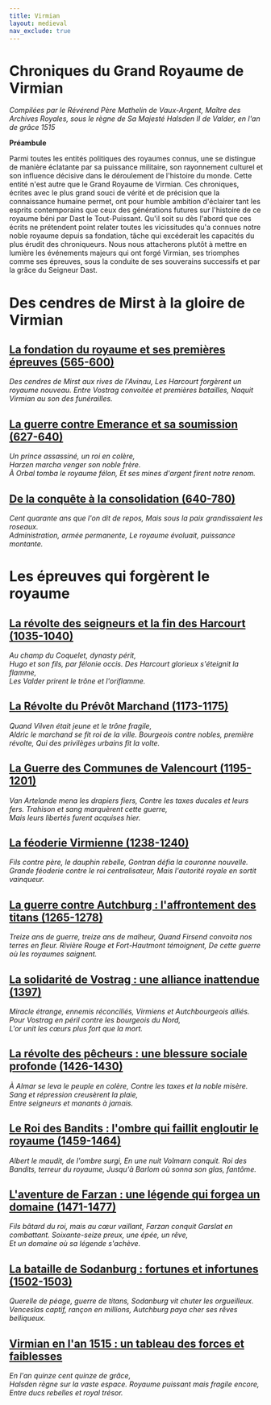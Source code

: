 ```yaml
---
title: Virmian
layout: medieval
nav_exclude: true 
---
```

# Chroniques du Grand Royaume de Virmian

*Compilées par le Révérend Père Mathelin de Vaux-Argent, Maître des Archives Royales, sous le règne de Sa Majesté Halsden II de Valder, en l'an de grâce 1515*

**Préambule**

Parmi toutes les entités politiques des royaumes connus, une se distingue de manière éclatante par sa puissance militaire, son rayonnement culturel et son influence décisive dans le déroulement de l'histoire du monde. Cette entité n'est autre que le Grand Royaume de Virmian.
Ces chroniques, écrites avec le plus grand souci de vérité et de précision que la connaissance humaine permet, ont pour humble ambition d'éclairer tant les esprits contemporains que ceux des générations futures sur l'histoire de ce royaume béni par Dast le Tout-Puissant.
Qu'il soit su dès l'abord que ces écrits ne prétendent point relater toutes les vicissitudes qu'a connues notre noble royaume depuis sa fondation, tâche qui excéderait les capacités du plus érudit des chroniqueurs. Nous nous attacherons plutôt à mettre en lumière les événements majeurs qui ont forgé Virmian, ses triomphes comme ses épreuves, sous la conduite de ses souverains successifs et par la grâce du Seigneur Dast.


# Des cendres de Mirst à la gloire de Virmian

## [**La fondation du royaume et ses premières épreuves (565-600)**](Virmian_Lore_1.html)
*Des cendres de Mirst aux rives de l'Avinau,*
*Les Harcourt forgèrent un royaume nouveau.*
*Entre Vostrag convoitée et premières batailles,*
*Naquit Virmian au son des funérailles.*

## [**La guerre contre Emerance et sa soumission (627-640)**](Virmian_Lore_2.html)
*Un prince assassiné, un roi en colère,*  
*Harzen marcha venger son noble frère.*  
*À Orbal tomba le royaume félon,*
*Et ses mines d'argent firent notre renom.*

## [**De la conquête à la consolidation (640-780)**](Virmian_Lore_3.html)
*Cent quarante ans que l'on dit de repos,* 
*Mais sous la paix grandissaient les roseaux.*  
*Administration, armée permanente,*
*Le royaume évoluait, puissance montante.*

# Les épreuves qui forgèrent le royaume

## [**La révolte des seigneurs et la fin des Harcourt (1035-1040)**](Virmian_Lore_4.html)
*Au champ du Coquelet, dynasty périt,*  
*Hugo et son fils, par félonie occis.*
*Des Harcourt glorieux s'éteignit la flamme,*  
*Les Valder prirent le trône et l'oriflamme.*

## [**La Révolte du Prévôt Marchand (1173-1175)**](Virmian_Lore_5.html)
*Quand Vilven était jeune et le trône fragile,*  
*Aldric le marchand se fit roi de la ville.*
*Bourgeois contre nobles, première révolte,* 
*Qui des privilèges urbains fit la volte.*

## [**La Guerre des Communes de Valencourt (1195-1201)**](Virmian_Lore_6.html)
*Van Artelande mena les drapiers fiers,*
*Contre les taxes ducales et leurs fers.* 
*Trahison et sang marquèrent cette guerre,*  
*Mais leurs libertés furent acquises hier.*

## [**La féoderie Virmienne (1238-1240)**](Virmian_Lore_7.html)
*Fils contre père, le dauphin rebelle,*
*Gontran défia la couronne nouvelle.*
*Grande féoderie contre le roi centralisateur,*
*Mais l'autorité royale en sortit vainqueur.*

## [**La guerre contre Autchburg : l'affrontement des titans (1265-1278)**](Virmian_Lore_8.html)
*Treize ans de guerre, treize ans de malheur,*
*Quand Firsend convoita nos terres en fleur.*
*Rivière Rouge et Fort-Hautmont témoignent,*
*De cette guerre où les royaumes saignent.*

## [**La solidarité de Vostrag : une alliance inattendue (1397)**](Virmian_Lore_9.html)
*Miracle étrange, ennemis réconciliés,*
*Virmiens et Autchbourgeois alliés.*
*Pour Vostrag en péril contre les bourgeois du Nord,*  
*L'or unit les cœurs plus fort que la mort.*

## [**La révolte des pêcheurs : une blessure sociale profonde (1426-1430)**](Virmian_Lore_10.html)
*À Almar se leva le peuple en colère,*
*Contre les taxes et la noble misère.*
*Sang et répression creusèrent la plaie,*  
*Entre seigneurs et manants à jamais.*

## [**Le Roi des Bandits : l'ombre qui faillit engloutir le royaume (1459-1464)**](Virmian_Lore_11.html)
*Albert le maudit, de l'ombre surgi,*
*En une nuit Volmarn conquit.*
*Roi des Bandits, terreur du royaume,* 
*Jusqu'à Barlom où sonna son glas, fantôme.*

## [**L'aventure de Farzan : une légende qui forgea un domaine (1471-1477)**](Virmian_Lore_12.html)
*Fils bâtard du roi, mais au cœur vaillant,*
*Farzan conquit Garslat en combattant.*
*Soixante-seize preux, une épée, un rêve,*  
*Et un domaine où sa légende s'achève.*

## [**La bataille de Sodanburg : fortunes et infortunes (1502-1503)**](Virmian_Lore_13.html)
*Querelle de péage, guerre de titans,*
*Sodanburg vit chuter les orgueilleux.* 
*Venceslas captif, rançon en millions,* 
*Autchburg paya cher ses rêves belliqueux.*

## [**Virmian en l'an 1515 : un tableau des forces et faiblesses**](Virmian_Lore_14.html)
*En l'an quinze cent quinze de grâce,*  
*Halsden règne sur la vaste espace.*
*Royaume puissant mais fragile encore,*
*Entre ducs rebelles et royal trésor.*